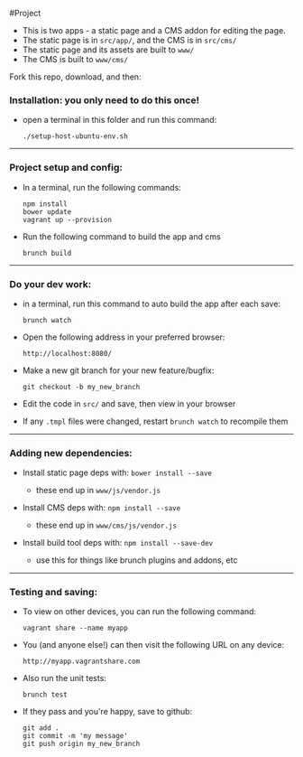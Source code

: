 #Project

* This is two apps - a static page and a CMS addon for editing the page.
* The static page is in `src/app/`, and the CMS is in `src/cms/`
* The static page and its assets are built to `www/`
* The CMS is built to `www/cms/`

Fork this repo, download, and then:

### Installation: you only need to do this once!

  - open a terminal in this folder and run this command:

        ./setup-host-ubuntu-env.sh

--------------------------------------------------------

### Project setup and config:

  - In a terminal, run the following commands:

        npm install
        bower update
        vagrant up --provision

  - Run the following command to build the app and cms

        brunch build

--------------------------------------------------------

### Do your dev work:

  - in a terminal, run this command to auto build the app after each save:

        brunch watch

  - Open the following address in your preferred browser:

        http://localhost:8080/

  - Make a new git branch for your new feature/bugfix:

        git checkout -b my_new_branch

  - Edit the code in `src/` and save, then view in your browser

  - If any `.tmpl` files were changed, restart `brunch watch` to recompile them

--------------------------------------------------------

### Adding new dependencies:

  - Install static page deps with:   `bower install --save`
    - these end up in `www/js/vendor.js`

  - Install CMS deps with:   `npm install --save`
    - these end up in `www/cms/js/vendor.js`

  - Install build tool deps with:   `npm install --save-dev`
    - use this for things like brunch plugins and addons, etc

--------------------------------------------------------

### Testing and saving:
  
  - To view on other devices, you can run the following command:

        vagrant share --name myapp

  - You (and anyone else!) can then visit the following URL on any device:

        http://myapp.vagrantshare.com

  - Also run the unit tests:

        brunch test

  - If they pass and you're happy, save to github:

        git add .
        git commit -m 'my message'
        git push origin my_new_branch


